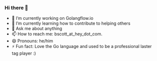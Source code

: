 ### Hi there 👋

- 🔭 I’m currently working on Golangflow.io
- 🌱 I’m currently learning how to contribute to helping others
- 💬 Ask me about anything
- 📫 How to reach me: bscott_at_hey_dot_com.
- 😄 Pronouns: he/him
- ⚡ Fun fact: Love the Go language and used to be a professional laster tag player :)


